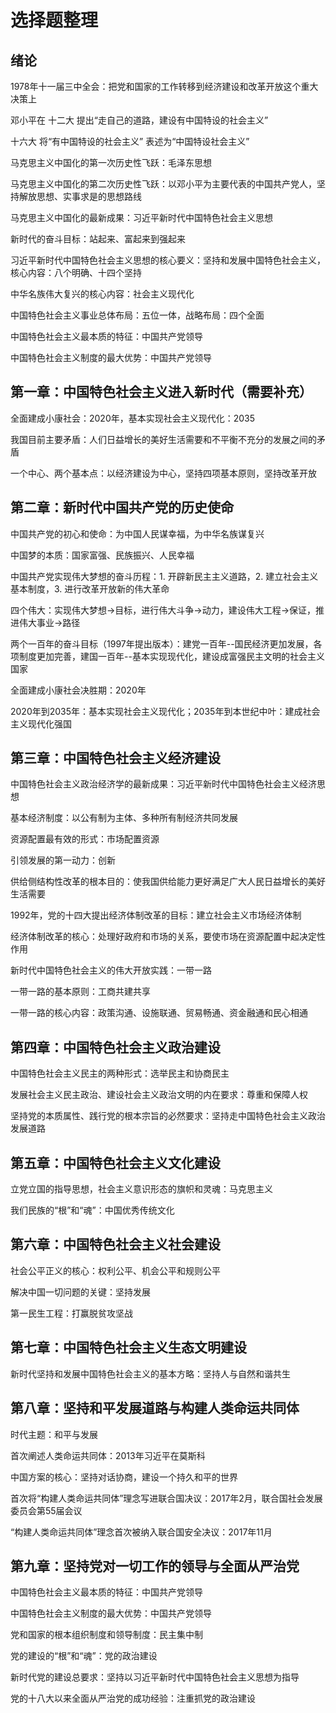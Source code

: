 # 选择题整理

## 绪论

1978年十一届三中全会：把党和国家的工作转移到经济建设和改革开放这个重大决策上

邓小平在 十二大 提出“走自己的道路，建设有中国特设的社会主义”

十六大 将“有中国特设的社会主义” 表述为“中国特设社会主义”

马克思主义中国化的第一次历史性飞跃：毛泽东思想

马克思主义中国化的第二次历史性飞跃：以邓小平为主要代表的中国共产党人，坚持解放思想、实事求是的思想路线

马克思主义中国化的最新成果：习近平新时代中国特色社会主义思想

新时代的奋斗目标：站起来、富起来到强起来

习近平新时代中国特色社会主义思想的核心要义：坚持和发展中国特色社会主义，核心内容：八个明确、十四个坚持

中华名族伟大复兴的核心内容：社会主义现代化

中国特色社会主义事业总体布局：五位一体，战略布局：四个全面

中国特色社会主义最本质的特征：中国共产党领导

中国特色社会主义制度的最大优势：中国共产党领导

## 第一章：中国特色社会主义进入新时代（需要补充）

全面建成小康社会：2020年，基本实现社会主义现代化：2035

我国目前主要矛盾：人们日益增长的美好生活需要和不平衡不充分的发展之间的矛盾

一个中心、两个基本点：以经济建设为中心，坚持四项基本原则，坚持改革开放

## 第二章：新时代中国共产党的历史使命

中国共产党的初心和使命：为中国人民谋幸福，为中华名族谋复兴

中国梦的本质：国家富强、民族振兴、人民幸福

中国共产党实现伟大梦想的奋斗历程：1. 开辟新民主主义道路，2. 建立社会主义基本制度，3. 进行改革开放新的伟大革命

四个伟大：实现伟大梦想->目标，进行伟大斗争->动力，建设伟大工程->保证，推进伟大事业->路径

两个一百年的奋斗目标（1997年提出版本）：建党一百年--国民经济更加发展，各项制度更加完善，建国一百年--基本实现现代化，建设成富强民主文明的社会主义国家

全面建成小康社会决胜期：2020年

2020年到2035年：基本实现社会主义现代化；2035年到本世纪中叶：建成社会主义现代化强国

## 第三章：中国特色社会主义经济建设

中国特色社会主义政治经济学的最新成果：习近平新时代中国特色社会主义经济思想

基本经济制度：以公有制为主体、多种所有制经济共同发展

资源配置最有效的形式：市场配置资源

引领发展的第一动力：创新

供给侧结构性改革的根本目的：使我国供给能力更好满足广大人民日益增长的美好生活需要

1992年，党的十四大提出经济体制改革的目标：建立社会主义市场经济体制

经济体制改革的核心：处理好政府和市场的关系，要使市场在资源配置中起决定性作用

新时代中国特色社会主义的伟大开放实践：一带一路

一带一路的基本原则：工商共建共享

一带一路的核心内容：政策沟通、设施联通、贸易畅通、资金融通和民心相通

## 第四章：中国特色社会主义政治建设

中国特色社会主义民主的两种形式：选举民主和协商民主

发展社会主义民主政治、建设社会主义政治文明的内在要求：尊重和保障人权

坚持党的本质属性、践行党的根本宗旨的必然要求：坚持走中国特色社会主义政治发展道路

## 第五章：中国特色社会主义文化建设

立党立国的指导思想，社会主义意识形态的旗帜和灵魂：马克思主义

我们民族的“根”和“魂”：中国优秀传统文化

## 第六章：中国特色社会主义社会建设

社会公平正义的核心：权利公平、机会公平和规则公平

解决中国一切问题的关键：坚持发展

第一民生工程：打赢脱贫攻坚战

## 第七章：中国特色社会主义生态文明建设

新时代坚持和发展中国特色社会主义的基本方略：坚持人与自然和谐共生

## 第八章：坚持和平发展道路与构建人类命运共同体

时代主题：和平与发展

首次阐述人类命运共同体：2013年习近平在莫斯科

中国方案的核心：坚持对话协商，建设一个持久和平的世界

首次将“构建人类命运共同体”理念写进联合国决议：2017年2月，联合国社会发展委员会第55届会议

“构建人类命运共同体”理念首次被纳入联合国安全决议：2017年11月

## 第九章：坚持党对一切工作的领导与全面从严治党

中国特色社会主义最本质的特征：中国共产党领导

中国特色社会主义制度的最大优势：中国共产党领导

党和国家的根本组织制度和领导制度：民主集中制

党的建设的“根”和“魂”：党的政治建设

新时代党的建设总要求：坚持以习近平新时代中国特色社会主义思想为指导

党的十八大以来全面从严治党的成功经验：注重抓党的政治建设

